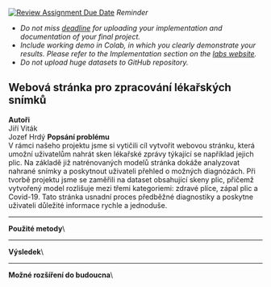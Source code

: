 [![Review Assignment Due Date](https://classroom.github.com/assets/deadline-readme-button-22041afd0340ce965d47ae6ef1cefeee28c7c493a6346c4f15d667ab976d596c.svg)](https://classroom.github.com/a/rMTkWhxv)
*Reminder*
*   *Do not miss [deadline](https://su2.utia.cas.cz/labs.html#projects) for uploading your implementation and documentation of your final project.*
*   *Include working demo in Colab, in which you clearly demonstrate your results. Please refer to the Implementation section on the [labs website](https://su2.utia.cas.cz/labs.html#projects).*
*   *Do not upload huge datasets to GitHub repository.*

**Webová stránka pro zpracování lékařských snímků**
-------------------------------------
**Autoři**\
  Jiří Viták\
  Jozef Hrdý
**Popsání problému**\
V rámci našeho projektu jsme si vytičili cíl vytvořit webovou stránku, která umožní uživatelům nahrát sken lékařské zprávy týkající se například jejich plic. Na základě již natrénovaných modelů stránka dokáže analyzovat nahrané snímky a poskytnout uživateli přehled o možných diagnózách. Při tvorbě projektu jsme se zaměřili na dataset obsahující skeny plic, přičemž vytvořený model rozlišuje mezi třemi kategoriemi: zdravé plíce, zápal plic a Covid-19. Tato stránka usnadní proces předběžné diagnostiky a poskytne uživateli důležité informace rychle a jednoduše. 

-------------------------------------
**Použité metody**\



-------------------------------------
**Výsledek**\


-------------------------------------
**Možné rozšíření do budoucna**\
